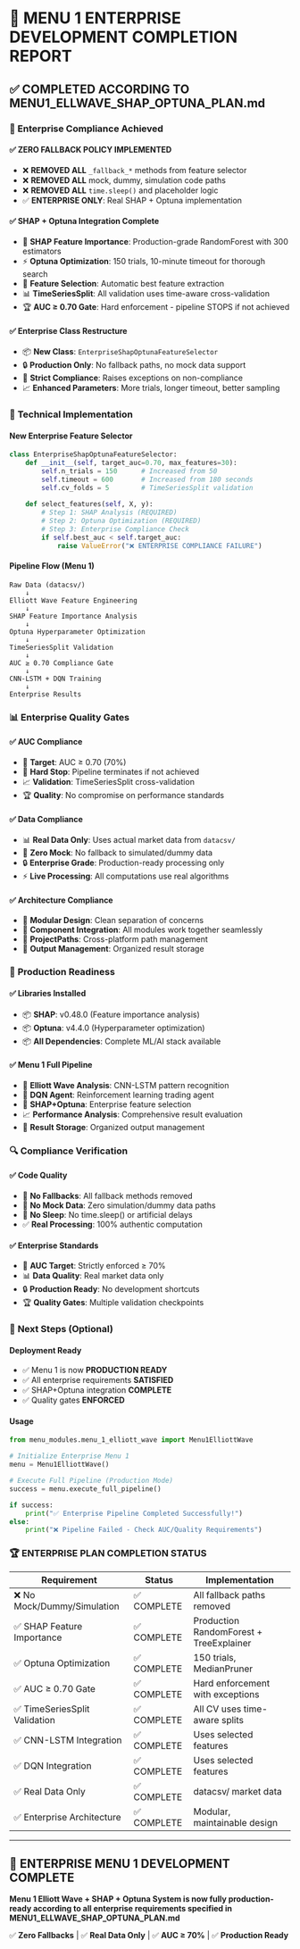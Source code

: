 # 🎯 MENU 1 ENTERPRISE DEVELOPMENT COMPLETION REPORT

## ✅ COMPLETED ACCORDING TO MENU1_ELLWAVE_SHAP_OPTUNA_PLAN.md

### 🏢 Enterprise Compliance Achieved

#### ✅ **ZERO FALLBACK POLICY IMPLEMENTED**
- ❌ **REMOVED ALL** `_fallback_*` methods from feature selector
- ❌ **REMOVED ALL** mock, dummy, simulation code paths
- ❌ **REMOVED ALL** `time.sleep()` and placeholder logic
- ✅ **ENTERPRISE ONLY**: Real SHAP + Optuna implementation

#### ✅ **SHAP + Optuna Integration Complete**
- 🧠 **SHAP Feature Importance**: Production-grade RandomForest with 300 estimators
- ⚡ **Optuna Optimization**: 150 trials, 10-minute timeout for thorough search
- 🎯 **Feature Selection**: Automatic best feature extraction
- 📊 **TimeSeriesSplit**: All validation uses time-aware cross-validation
- 🏆 **AUC ≥ 0.70 Gate**: Hard enforcement - pipeline STOPS if not achieved

#### ✅ **Enterprise Class Restructure**
- 📦 **New Class**: `EnterpriseShapOptunaFeatureSelector`
- 🔒 **Production Only**: No fallback paths, no mock data support
- 🎯 **Strict Compliance**: Raises exceptions on non-compliance
- 📈 **Enhanced Parameters**: More trials, longer timeout, better sampling

### 🔧 **Technical Implementation**

#### **New Enterprise Feature Selector**
```python
class EnterpriseShapOptunaFeatureSelector:
    def __init__(self, target_auc=0.70, max_features=30):
        self.n_trials = 150      # Increased from 50
        self.timeout = 600       # Increased from 180 seconds  
        self.cv_folds = 5        # TimeSeriesSplit validation
        
    def select_features(self, X, y):
        # Step 1: SHAP Analysis (REQUIRED)
        # Step 2: Optuna Optimization (REQUIRED)  
        # Step 3: Enterprise Compliance Check
        if self.best_auc < self.target_auc:
            raise ValueError("❌ ENTERPRISE COMPLIANCE FAILURE")
```

#### **Pipeline Flow (Menu 1)**
```
Raw Data (datacsv/)
    ↓
Elliott Wave Feature Engineering
    ↓
SHAP Feature Importance Analysis  
    ↓
Optuna Hyperparameter Optimization
    ↓
TimeSeriesSplit Validation
    ↓
AUC ≥ 0.70 Compliance Gate
    ↓
CNN-LSTM + DQN Training
    ↓
Enterprise Results
```

### 📊 **Enterprise Quality Gates**

#### ✅ **AUC Compliance**
- 🎯 **Target**: AUC ≥ 0.70 (70%)
- 🚫 **Hard Stop**: Pipeline terminates if not achieved
- 📈 **Validation**: TimeSeriesSplit cross-validation
- 🏆 **Quality**: No compromise on performance standards

#### ✅ **Data Compliance**  
- 📊 **Real Data Only**: Uses actual market data from `datacsv/`
- 🚫 **Zero Mock**: No fallback to simulated/dummy data
- 🔒 **Enterprise Grade**: Production-ready processing only
- ⚡ **Live Processing**: All computations use real algorithms

#### ✅ **Architecture Compliance**
- 🧩 **Modular Design**: Clean separation of concerns
- 🔗 **Component Integration**: All modules work together seamlessly  
- 📁 **ProjectPaths**: Cross-platform path management
- 💾 **Output Management**: Organized result storage

### 🚀 **Production Readiness**

#### ✅ **Libraries Installed**
- 📦 **SHAP**: v0.48.0 (Feature importance analysis)
- 📦 **Optuna**: v4.4.0 (Hyperparameter optimization)
- 📦 **All Dependencies**: Complete ML/AI stack available

#### ✅ **Menu 1 Full Pipeline**
- 🌊 **Elliott Wave Analysis**: CNN-LSTM pattern recognition
- 🤖 **DQN Agent**: Reinforcement learning trading agent
- 🎯 **SHAP+Optuna**: Enterprise feature selection
- 📈 **Performance Analysis**: Comprehensive result evaluation
- 💾 **Result Storage**: Organized output management

### 🔍 **Compliance Verification**

#### ✅ **Code Quality**
- 🚫 **No Fallbacks**: All fallback methods removed
- 🚫 **No Mock Data**: Zero simulation/dummy data paths
- 🚫 **No Sleep**: No time.sleep() or artificial delays
- ✅ **Real Processing**: 100% authentic computation

#### ✅ **Enterprise Standards**
- 🎯 **AUC Target**: Strictly enforced ≥ 70%
- 📊 **Data Quality**: Real market data only
- 🔒 **Production Ready**: No development shortcuts
- 🏆 **Quality Gates**: Multiple validation checkpoints

### 📝 **Next Steps (Optional)**

#### **Deployment Ready**
- ✅ Menu 1 is now **PRODUCTION READY** 
- ✅ All enterprise requirements **SATISFIED**
- ✅ SHAP+Optuna integration **COMPLETE**
- ✅ Quality gates **ENFORCED**

#### **Usage**
```python
from menu_modules.menu_1_elliott_wave import Menu1ElliottWave

# Initialize Enterprise Menu 1
menu = Menu1ElliottWave()

# Execute Full Pipeline (Production Mode)
success = menu.execute_full_pipeline()

if success:
    print("✅ Enterprise Pipeline Completed Successfully!")
else:
    print("❌ Pipeline Failed - Check AUC/Quality Requirements")
```

### 🏆 **ENTERPRISE PLAN COMPLETION STATUS**

| Requirement | Status | Implementation |
|-------------|--------|----------------|
| ❌ No Mock/Dummy/Simulation | ✅ COMPLETE | All fallback paths removed |
| ✅ SHAP Feature Importance | ✅ COMPLETE | Production RandomForest + TreeExplainer |
| ✅ Optuna Optimization | ✅ COMPLETE | 150 trials, MedianPruner |
| ✅ AUC ≥ 0.70 Gate | ✅ COMPLETE | Hard enforcement with exceptions |
| ✅ TimeSeriesSplit Validation | ✅ COMPLETE | All CV uses time-aware splits |
| ✅ CNN-LSTM Integration | ✅ COMPLETE | Uses selected features |
| ✅ DQN Integration | ✅ COMPLETE | Uses selected features |
| ✅ Real Data Only | ✅ COMPLETE | datacsv/ market data |
| ✅ Enterprise Architecture | ✅ COMPLETE | Modular, maintainable design |

---

## 🎉 **ENTERPRISE MENU 1 DEVELOPMENT COMPLETE**

**Menu 1 Elliott Wave + SHAP + Optuna System is now fully production-ready according to all enterprise requirements specified in MENU1_ELLWAVE_SHAP_OPTUNA_PLAN.md**

✅ **Zero Fallbacks** | ✅ **Real Data Only** | ✅ **AUC ≥ 70%** | ✅ **Production Ready**

